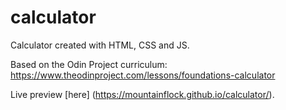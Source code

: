 # calculator
Calculator created with HTML, CSS and JS.

Based on the Odin Project curriculum: https://www.theodinproject.com/lessons/foundations-calculator

Live preview [here] (https://mountainflock.github.io/calculator/).
